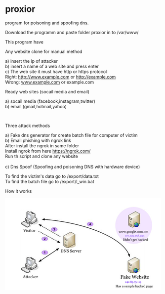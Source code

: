 # proxior
program for poisoning and spoofing dns. <br />

 Download the programm and paste folder proxior in to /var/www/ <br />

This program have  <br />

Any website clone for manual method <br />

  a) insert the ip of attacker <br />
  b) insert a name of a web site and press enter <br />
  c) The web site it must have http or https protocol <br />
     Right: http://www.example.com or http://example.com <br />
     Wrong: www.example.com or example.com <br />
     


 Ready web sites (socail media and email) <br />
 
 a) socail media (facebook,instagram,twitter) <br />
 b) email (gmail,hotmail,yahoo) <br />


<br />

Three attack methods 

a) Fake dns generator for create batch file for computer of victim <br />
b) Email phishing with ngrok link <br />
 After install the ngrok in same folder <br>
 Install ngrok from here https://ngrok.com/ <br>
 Run th script and clone any website <br /> <br />
c) Dns Spoof (Spoofing and poisoning DNS with hardware device) <br />


 To find the victim's data go to /export/data.txt <br />
 To find the batch file go to /export/l_win.bat  <br />
  

How it works

![clonenew1](clonenew1.jpg) 
